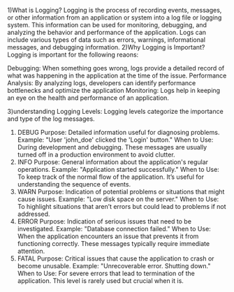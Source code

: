 1)What is Logging?
  Logging is the process of recording events, messages, or other information from an application or system into a log file or logging system. This information can be used for monitoring, debugging, and analyzing the behavior and performance of the application. Logs can include various types of data such as errors, warnings, informational messages, and debugging information.
2)Why Logging is Important?
  Logging is important for the following reaons:

   Debugging: When something goes wrong, logs provide a detailed record of what was happening in the application at the time of the issue.
   Performance Analysis: By analyzing logs, developers can identify performance bottlenecks and optimize the application
   Monitoring: Logs help in keeping an eye on the health and performance of an application.

3)understanding Logging Levels:
   Logging levels categorize the importance and type of the log messages.
   

   1. DEBUG
     Purpose: Detailed information useful for diagnosing problems.
     Example: "User 'john_doe' clicked the 'Login' button."
             When to Use: During development and debugging. These messages are usually turned off in a production environment to avoid clutter.
2. INFO
    Purpose: General information about the application's regular operations.
    Example: "Application started successfully."
            When to Use: To keep track of the normal flow of the application. It’s useful for understanding the sequence of events.
3. WARN
    Purpose: Indication of potential problems or situations that might cause issues.
    Example: "Low disk space on the server."
            When to Use: To highlight situations that aren’t errors but could lead to problems if not addressed.
4. ERROR
   Purpose: Indication of serious issues that need to be investigated.
   Example: "Database connection failed."
            When to Use: When the application encounters an issue that prevents it from functioning correctly. These messages typically require immediate attention.
5. FATAL
   Purpose: Critical issues that cause the application to crash or become unusable.
   Example: "Unrecoverable error. Shutting down."
            When to Use: For severe errors that lead to termination of the application. This level is rarely used but crucial when it is.
